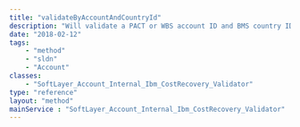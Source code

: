 ```yaml
---
title: "validateByAccountAndCountryId"
description: "Will validate a PACT or WBS account ID and BMS country ID. If the record is invalid, an exception is thrown. Otherwise, a container with account information is returned. "
date: "2018-02-12"
tags:
    - "method"
    - "sldn"
    - "Account"
classes:
    - "SoftLayer_Account_Internal_Ibm_CostRecovery_Validator"
type: "reference"
layout: "method"
mainService : "SoftLayer_Account_Internal_Ibm_CostRecovery_Validator"
---
```

